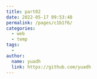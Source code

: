 ```yaml
---
title: part02
date: 2022-05-17 09:53:48
permalink: /pages/c1b1f6/
categories:
  - web
  - temp
tags:
  - 
author: 
  name: yuadh
  link: https://github.com/yuadh
---
```



<web-wordPage :page="4"/>